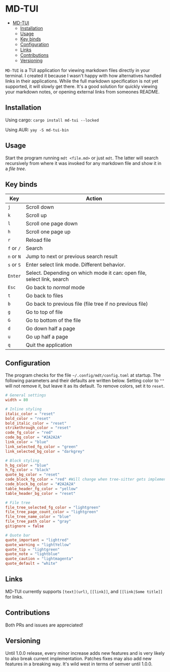 # MD-TUI

<!--toc:start-->

- [MD-TUI](#md-tui)
  - [Installation](#installation)
  - [Usage](#usage)
  - [Key binds](#key-binds)
  - [Configuration](#configuration)
  - [Links](#links)
  - [Contributions](#contributions)
  - [Versioning](#versioning)

<!--toc:end-->

`MD-TUI` is a TUI application for viewing markdown files directly in your
terminal. I created it because I wasn't happy with how alternatives handled
links in their applications. While the full markdown specification is not yet
supported, it will slowly get there. It's a good solution for quickly viewing
your markdown notes, or opening external links from someones README.

## Installation

Using cargo: `cargo install md-tui --locked`

Using AUR: `yay -S md-tui-bin`

## Usage

Start the program running `mdt <file.md>` or just `mdt`. The latter will search
recursively from where it was invoked for any markdown file and show it in a
_file tree_.

## Key binds

| Key        | Action                                                                 |
| ---------- | ---------------------------------------------------------------------- |
| `j`        | Scroll down                                                            |
| `k`        | Scroll up                                                              |
| `l`        | Scroll one page down                                                   |
| `h`        | Scroll one page up                                                     |
| `r`        | Reload file                                                            |
| `f` or `/` | Search                                                                 |
| `n` or `N` | Jump to next or previous search result                                 |
| `s` or `S` | Enter select link mode. Different behavior.                            |
| `Enter`    | Select. Depending on which mode it can: open file, select link, search |
| `Esc`      | Go back to _normal_ mode                                               |
| `t`        | Go back to files                                                       |
| `b`        | Go back to previous file (file tree if no previous file)               |
| `g`        | Go to top of file                                                      |
| `G`        | Go to bottom of the file                                               |
| `d`        | Go down half a page                                                    |
| `u`        | Go up half a page                                                      |
| `q`        | Quit the application                                                   |

## Configuration

The program checks for the file `~/.config/mdt/config.toml` at startup. The
following parameters and their defaults are written below. Setting color to `""`
will not remove it, but leave it as its default. To remove colors, set it to
`reset`.

```toml
# General settings
width = 80

# Inline styling
italic_color = "reset"
bold_color = "reset"
bold_italic_color = "reset"
strikethrough_color = "reset"
code_fg_color = "red"
code_bg_color = "#2A2A2A"
link_color = "blue"
link_selected_fg_color = "green"
link_selected_bg_color = "darkgrey"

# Block styling
h_bg_color = "blue"
h_fg_color = "black"
quote_bg_color = "reset"
code_block_fg_color = "red" #Will change when tree-sitter gets implemented
code_block_bg_color = "#2A2A2A"
table_header_fg_color = "yellow"
table_header_bg_color = "reset"

# File tree
file_tree_selected_fg_color = "lightgreen"
file_tree_page_count_color = "lightgreen"
file_tree_name_color = "blue"
file_tree_path_color = "gray"
gitignore = false

# Quote bar
quote_important = "lightred"
quote_warning = "lightYellow"
quote_tip = "lightgreen"
quote_note = "lightblue"
quote_caution = "lightmagenta"
quote_default = "white"
```

## Links

MD-TUI currently supports `[text](url)`, `[[link]]`, and `[[link|Some title]]`
for links.

## Contributions

Both PRs and issues are appreciated!

## Versioning

Until 1.0.0 release, every minor increase adds new features and is very likely
to also break current implementation. Patches fixes may also add new features in
a breaking way. It's wild west in terms of semver until 1.0.0.
